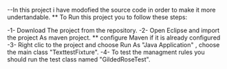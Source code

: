
--In this project i have modofied the source code in order to make it more undertandable.
 ** To Run this project you to follow these steps:
 
 -1- Download The project from the repository.
 -2- Open Eclipse and import the project As maven project.
  ** configure Maven if it is already configured
 -3- Right clic to the project and choose Run As "Java Application" , choose the main class "TexttestFixture".
 -4- To test the managment rules you should run the test class named "GildedRoseTest".
 
